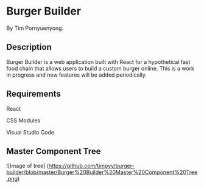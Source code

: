 # Burger Builder

By Tim Pornyuenyong.

## Description

Burger Builder is a web application built with React for a hypothetical fast food chain that allows users to build a custom burger online. This is a work in progress and new features will be added periodically.

## Requirements

React

CSS Modules

Visual Studio Code

## Master Component Tree
![Image of tree]
(https://github.com/timpyy/burger-builder/blob/master/Burger%20Builder%20Master%20Component%20Tree.png)
